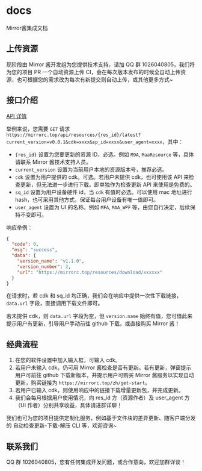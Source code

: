 # docs
Mirror酱集成文档

## 上传资源

现阶段由 Mirror 酱开发组为您提供技术支持，请加 QQ 群 1026040805，我们将为您的项目 PR 一个自动资源上传 CI，会在每次版本发布的时候全自动上传资源，也可根据您的需求改为每次有新提交则自动上传，或其他更多方式~

## 接口介绍

[API 详情](https://apifox.com/apidoc/shared-ffdc8453-597d-4ba6-bd3c-5e375c10c789/253583257e0)

举例来说，您需要 `GET` 请求 `https://mirrorc.top/api/resources/{res_id}/latest?current_version=v0.0.1&cdk=xxxx&sp_id=xxxx&user_agent=xxxx`，其中：

- `{res_id}` 设置为您要更新的资源 ID，必选。例如 `M9A`, `MaaResource` 等，具体请联系 Mirror 酱技术支持人员。
- `current_version` 设置为当前用户本地的资源版本号，推荐必选。
- `cdk` 设置为用户提供的 cdk。可选。若用户未提供 cdk，也可使用该 API 来检查更新，但无法进一步进行下载。即单独作为检查更新 API 来使用是免费的。
- `sq_id` 设置为用户设备硬件 id，当 `cdk` 有值时必选。可以使用 mac 地址进行 hash，也可采用其他方式，保证每台用户设备有唯一值即可。
- `user_agent` 设置为 UI 的名称。例如 `MFA`, `MAA_WPF` 等，由您自行决定，后续保持不变即可。

响应举例：

```json
{
  "code": 0,
  "msg": "success",
  "data": {
    "version_name": "v1.1.0",
    "version_number": 2,
    "url": "https://mirrorc.top/resources/download/xxxxxx"
  }
}
```

在请求时，若 cdk 和 sq_id 均正确，我们会在响应中提供一次性下载链接，`data.url` 字段，直接调用下载文件即可。

若未提供 cdk，则 `data.url` 字段为空，但 `version.name` 始终有值，您可借此来提示用户有更新，引导用户手动前往 github 下载，或直接购买 Mirror 酱！

## 经典流程

1. 在您的软件设置中加入输入框，可输入 cdk。
2. 若用户未输入 cdk，仍可用 Mirror 酱检查是否有更新。若有更新，弹窗提示用户可前往 github 下载新版本，并提示用户可购买 Mirror 酱服务以实现自动更新，购买链接为 `https://mirrorc.top/zh/get-start`。
3. 若用户已输入 cdk，则使用响应中的链接下载增量更新包，并完成更新。
4. 我们会每月根据用户使用情况，向 res_id 方（资源作者）及 user_agent 方（UI 作者）分别共享收益，具体请进群详聊！

我们也可为您的项目提供定制化服务，例如基于文件块的差异更新、随客户端分发的 自动检查更新-下载-解压 CLI 等，欢迎咨询~

## 联系我们

QQ 群 1026040805，您有任何集成开发问题，或合作意向，欢迎加群详谈！
